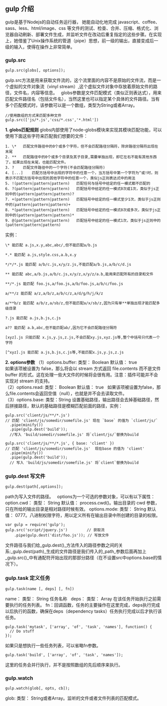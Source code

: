 ## gulp 介绍
gulp是基于Nodejs的自动任务运行器， 她能自动化地完成 javascript、coffee、sass、less、html/image、css 等文件的测试、检查、合并、压缩、格式化、浏览器自动刷新、部署文件生成，并监听文件在改动后重复指定的这些步骤。在实现上，她借鉴了Unix操作系统的管道（pipe）思想，前一级的输出，直接变成后一级的输入，使得在操作上非常简单。
### gulp.src
```
gulp.src(globs[, options]);
```
gulp.src方法是用来获取文件流的，这个流里面的内容不是原始的文件流，而是一个虚拟的文件对象流（vinyl stream）,这个虚拟文件对象中存放着原始文件的路径，文件名，内容等信息。  
globs参数是文件匹配模式（类似正则表达式），用来匹配文件路径名（包括文件名），当然这里也可以指定某个具体的文件路径。当有多个匹配模式时，该参数可以是一个数组，类型为String或者Array。 
```
//使用数组的方式来匹配多种文件
gulp.src(['js/*.js','css/*.css','*.html'])
```
**1. globs匹配规则**
globs内部使用了node-globs模块来实现其模块匹配功能，可以使用下面这些字符来匹配我们想要的文件：  
```
1. \*	匹配文件路径中的0个或多个字符，但不会匹配路径分隔符，除非路径分隔符出现在末尾
2. **	匹配路径中的0个或多个目录及其子目录,需要单独出现，即它左右不能有其他东西了。如果出现在末尾，也能匹配文件。
3. ?	匹配文件路径中的一个字符(不会匹配路径分隔符)
4. [...]	匹配方括号中出现的字符中的任意一个，当方括号中第一个字符为^或!时，则表示不匹配方括号中出现的其他字符中的任意一个，类似js正则表达式中的用法
5. !(pattern|pattern|pattern)	匹配任何与括号中给定的任一模式都不匹配的
6. ?(pattern|pattern|pattern)	匹配括号中给定的任一模式0次或1次，类似于js正则中的(pattern|pattern|pattern)?
7. +(pattern|pattern|pattern)	匹配括号中给定的任一模式至少1次，类似于js正则中的(pattern|pattern|pattern)+
8. *(pattern|pattern|pattern)	匹配括号中给定的任一模式0次或多次，类似于js正则中的(pattern|pattern|pattern)*
9. @(pattern|pattern|pattern)	匹配括号中给定的任一模式1次，类似于js正则中的(pattern|pattern|pattern)
```
实例：  
```
\* 能匹配 a.js,x.y,abc,abc/,但不能匹配a/b.js

*.* 能匹配 a.js,style.css,a.b,x.y

*/*/*.js 能匹配 a/b/c.js,x/y/z.js,不能匹配a/b.js,a/b/c/d.js

** 能匹配 abc,a/b.js,a/b/c.js,x/y/z,x/y/z/a.b,能用来匹配所有的目录和文件

**/*.js 能匹配 foo.js,a/foo.js,a/b/foo.js,a/b/c/foo.js

a/**/z 能匹配 a/z,a/b/z,a/b/c/z,a/d/g/h/j/k/z

a/**b/z 能匹配 a/b/z,a/sb/z,但不能匹配a/x/sb/z,因为只有单**单独出现才能匹配多级目录

?.js 能匹配 a.js,b.js,c.js

a?? 能匹配 a.b,abc,但不能匹配ab/,因为它不会匹配路径分隔符

[xyz].js 只能匹配 x.js,y.js,z.js,不会匹配xy.js,xyz.js等,整个中括号只代表一个字符

[^xyz].js 能匹配 a.js,b.js,c.js等,不能匹配x.js,y.js,z.js
```

**2. options参数**
（1）options.buffer: 类型： Boolean 默认值： true    
如果该项被设置为 false，那么将会以 stream 方式返回 file.contents 而不是文件 buffer 的形式。这在处理一些大文件的时候将会很有用。注意：插件可能并不会实现对 stream 的支持。  
（2）options.read: 类型： Boolean 默认值： true  
如果该项被设置为false，那么file.contents会返回空值（null），也就是并不会去读取文件。  
（3）options.base: 类型：String 设置基础路径，输出路径会去掉基础路径，然后拼接路径，默认的基础路径是模糊匹配前面的路径，实例：
```
gulp.src('client/js/**/*.js') 
// 匹配 'client/js/somedir/somefile.js' 现在 `base` 的值为 `client/js/`
  .pipe(minify())
  .pipe(gulp.dest('build'));  
  //写入 'build/somedir/somefile.js' 将`client/js/`替换为build
 
gulp.src('client/js/**/*.js', { base: 'client' }) 
// 匹配 'client/js/somedir/somefile.js'  现在base 的值为 'client'
  .pipe(minify())
  .pipe(gulp.dest('build'));  
  // 写入 'build/js/somedir/somefile.js' 将`client`替换为build
  ```
### gulp.dest 写文件
```
gulp.dest(path[,options]);
```
path为写入文件的路径。  
options为一个可选的参数对象，可以有以下属性： 
option.cwd： 类型： String 默认值： process.cwd()。输出目录的 cwd 参数，只在所给的输出目录是相对路径时候有效。
options.mode: 类型： String 默认值： 0777。八进制权限字符，用以定义所有在输出目录中所创建的目录的权限。 
```
var gulp = require('gulp');
gulp.src('script/jquery.js')　       // 获取流
    .pipe(gulp.dest('dist/foo.js')); // 写放文件
```

文件路径与我们给_gulp.dest()_方法传入的路径参数之间的关系:_gulp.dest(path)_生成的文件路径是我们传入的_path_参数后面再加上_gulp.src()_中有通配符开始出现的那部分路径（在不设置src中options.base的情况下）。

### gulp.task 定义任务
```
gulp.task(name [, deps] [, fn])
```
name： 类型： String 任务名称  
deps： 类型： Array 在该任务开始执行之前需要执行的任务列表。
fn：回调函数，任务的主要操作在这里完成，deps执行完成以后执行的函数，确保在deps（dependency tasks）任务执行完成以后才执行该任务。
```
gulp.task('mytask', ['array', 'of', 'task', 'names'], function() {
  // Do stuff
});
```
如果只是想执行一些任务列表，可以省略fn参数。
```
gulp.task('build', ['array', 'of', 'task', 'names']);
```
这里的任务会并行执行，并不是按照数组的先后顺序来执行。 

### gulp.watch 
```
gulp.watch(glob[, opts, cb]);
```
glob: 类型： String或者Array。监听的文件或者文件列表的匹配模式。































